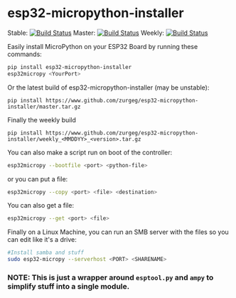 # esp32-micropython-installer
Stable: [![Build Status](https://travis-ci.com/zurgeg/esp32-micropython-installer.svg?branch=latest-stable)](https://travis-ci.com/zurgeg/esp32-micropython-installer)
Master: [![Build Status](https://travis-ci.com/zurgeg/esp32-micropython-installer.svg?branch=master)](https://travis-ci.com/zurgeg/esp32-micropython-installer)
Weekly: [![Build Status](https://travis-ci.com/zurgeg/esp32-micropython-installer.svg?branch=latest-weekly)](https://travis-ci.com/zurgeg/esp32-micropython-installer)




Easily install MicroPython on your ESP32 Board by running these commands:
```bash
pip install esp32-micropython-installer
esp32micropy <YourPort>
```
Or the latest build of esp32-micropython-installer (may be unstable):
```
pip install https://www.github.com/zurgeg/esp32-micropython-installer/master.tar.gz
```
Finally the weekly build
```
pip install https://www.github.com/zurgeg/esp32-micropython-installer/weekly_<MMDDYY>_<version>.tar.gz
```
You can also make a script run on boot of the controller:
```bash
esp32micropy --bootfile <port> <python-file>
```
or you can put a file:
```bash
esp32micropy --copy <port> <file> <destination>
```
You can also get a file:
```bash
esp32micropy --get <port> <file>
```

Finally on a Linux Machine, you can run an SMB server with the files so you can edit like it's a drive:
```bash
#Install samba and stuff
sudo esp32-micropy --serverhost <PORT> <SHARENAME>
```


### NOTE: This is just a wrapper around ```esptool.py``` and ```ampy``` to simplify stuff into a single module.
